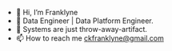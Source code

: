 - 👋 Hi, I’m Franklyne
- 👀 Data Engineer | Data Platform Engineer.
- 👀 Systems are just throw-away-artifact.
- 📫 How to reach me ckfranklyne@gmail.com

<!---
Franklyne-Kibet/Franklyne-Kibet is a ✨ special ✨ repository because its `README.md` (this file) appears on your GitHub profile.
You can click the Preview link to take a look at your changes.
--->
